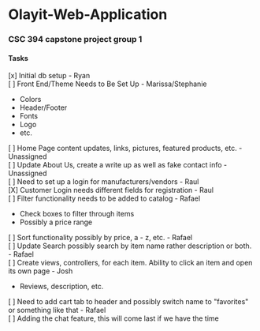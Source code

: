 # Olayit-Web-Application 
### CSC 394 capstone project group 1
#### Tasks
[x] Initial db setup  - Ryan  
[ ] Front End/Theme Needs to Be Set Up - Marissa/Stephanie
  * Colors
  * Header/Footer
  * Fonts
  * Logo
  * etc.
 
[ ] Home Page content updates, links, pictures, featured products, etc. - Unassigned   
[ ] Update About Us, create a write up as well as fake contact info - Unassigned    
[ ] Need to set up a login for manufacturers/vendors - Raul   
[X] Customer Login needs different fields for registration - Raul   
[ ] Filter functionality needs to be added to catalog - Rafael   
  * Check boxes to filter through items
  * Possibly a price range

[ ] Sort functionality possibly by price, a - z, etc. - Rafael      
[ ] Update Search possibly search by item name rather description or both. - Rafael   
[ ] Create views, controllers, for each item. Ability to click an item and open its own page - Josh    
  * Reviews, description, etc.   
  
[ ] Need to add cart tab to header and possibly switch name to "favorites" or something like that - Rafael   
[ ] Adding the chat feature, this will come last if we have the time

